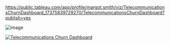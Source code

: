 https://public.tableau.com/app/profile/margot.smith/viz/TelecommunicationsChurnDashboard_17375839729270/TelecommunicationsChurnDashboard?publish=yes

![image](https://github.com/user-attachments/assets/51461153-9633-4276-876a-2d90ee9edeee)

<div class='tableauPlaceholder' id='viz1748886214058' style='position: relative'><noscript><a href='#'><img alt='Telecommunications Churn Dashboard ' src='https:&#47;&#47;public.tableau.com&#47;static&#47;images&#47;Te&#47;TelecommunicationsChurnDashboard_17375839729270&#47;TelecommunicationsChurnDashboard&#47;1_rss.png' style='border: none' /></a></noscript><object class='tableauViz'  style='display:none;'><param name='host_url' value='https%3A%2F%2Fpublic.tableau.com%2F' /> <param name='embed_code_version' value='3' /> <param name='site_root' value='' /><param name='name' value='TelecommunicationsChurnDashboard_17375839729270&#47;TelecommunicationsChurnDashboard' /><param name='tabs' value='no' /><param name='toolbar' value='yes' /><param name='static_image' value='https:&#47;&#47;public.tableau.com&#47;static&#47;images&#47;Te&#47;TelecommunicationsChurnDashboard_17375839729270&#47;TelecommunicationsChurnDashboard&#47;1.png' /> <param name='animate_transition' value='yes' /><param name='display_static_image' value='yes' /><param name='display_spinner' value='yes' /><param name='display_overlay' value='yes' /><param name='display_count' value='yes' /><param name='language' value='en-US' /><param name='filter' value='publish=yes' /></object></div>                <script type='text/javascript'>                    var divElement = document.getElementById('viz1748886214058');                    var vizElement = divElement.getElementsByTagName('object')[0];                    if ( divElement.offsetWidth > 800 ) { vizElement.style.width='1000px';vizElement.style.height='827px';} else if ( divElement.offsetWidth > 500 ) { vizElement.style.width='1000px';vizElement.style.height='827px';} else { vizElement.style.width='100%';vizElement.style.height='1577px';}                     var scriptElement = document.createElement('script');                    scriptElement.src = 'https://public.tableau.com/javascripts/api/viz_v1.js';                    vizElement.parentNode.insertBefore(scriptElement, vizElement);                </script>

